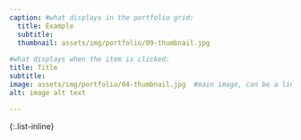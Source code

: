 ```yaml
---
caption: #what displays in the portfolio grid:
  title: Example
  subtitle: 
  thumbnail: assets/img/portfolio/09-thumbnail.jpg
  
#what displays when the item is clicked:
title: Title
subtitle: 
image: assets/img/portfolio/04-thumbnail.jpg  #main image, can be a link or a file in assets/img/portfolio
alt: image alt text

---
```



{:.list-inline} 

